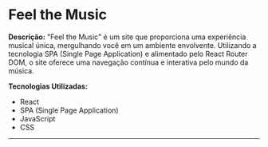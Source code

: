# Feel the Music

**Descrição:**
"Feel the Music" é um site que proporciona uma experiência musical única, mergulhando você em um ambiente envolvente. Utilizando a tecnologia SPA (Single Page Application) e alimentado pelo React Router DOM, o site oferece uma navegação contínua e interativa pelo mundo da música.

**Tecnologias Utilizadas:**
- React
- SPA (Single Page Application)
- JavaScript
- CSS

---

